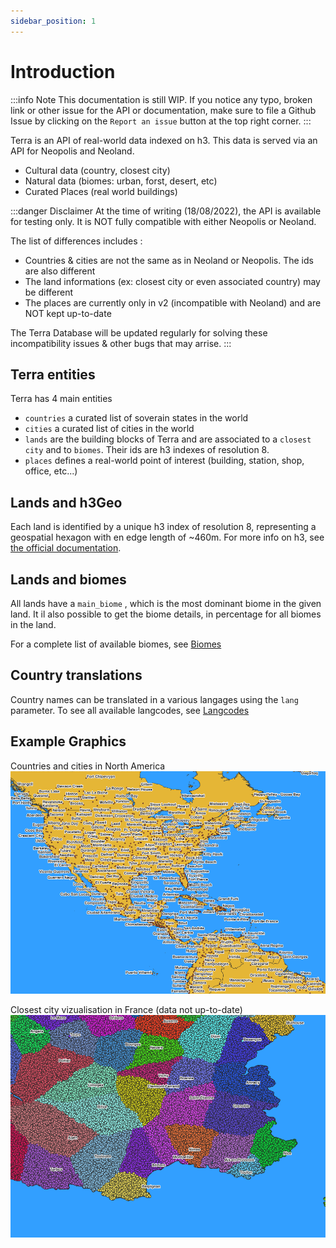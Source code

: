 ```yaml
---
sidebar_position: 1
---
```


# Introduction

:::info Note
This documentation is still WIP. If you notice any typo, broken link or other issue for the API or documentation, make sure to file a Github Issue by clicking on the `Report an issue` button at the top right corner.
:::

Terra is an API of real-world data indexed on h3. This data is served via an API for Neopolis and Neoland.

* Cultural data (country, closest city)
* Natural data (biomes: urban, forst, desert, etc)
* Curated Places (real world buildings)

:::danger Disclaimer
At the time of writing (18/08/2022), the API is available for testing only. It is NOT fully compatible with either Neopolis or Neoland.

The list of differences includes :
* Countries & cities are not the same as in Neoland or Neopolis. The ids are also different
* The land informations (ex: closest city or even associated country) may be different
* The places are currently only in v2 (incompatible with Neoland) and are NOT kept up-to-date

The Terra Database will be updated regularly for solving these incompatibility issues & other bugs that may arrise.
:::

## Terra entities

Terra has 4 main entities
* `countries` a curated list of soverain states in the world
* `cities` a curated list of cities in the world
* `lands` are the building blocks of Terra and are associated to a `closest city` and to `biomes`. Their ids are h3 indexes of resolution 8.
* `places` defines a real-world point of interest (building, station, shop, office, etc...)

## Lands and h3Geo

Each land is identified by a unique h3 index of resolution 8, representing a geospatial hexagon with en edge length of ~460m. For more info on h3, see [the official documentation](https://h3geo.org/).

## Lands and biomes

All lands have a `main_biome` , which is the most dominant biome in the given land. It il also possible to get the biome details, in percentage for all biomes in the land.

For a complete list of available biomes, see [Biomes](./biomes)

## Country translations

Country names can be translated in a various langages using the `lang` parameter. To see all available langcodes, see [Langcodes](./langcodes)

## Example Graphics

Countries and cities in North America
![North America](./img/countries-usa.png)

Closest city vizualisation in France (data not up-to-date)
![Closest City in France](./img/closest-city-france.png)